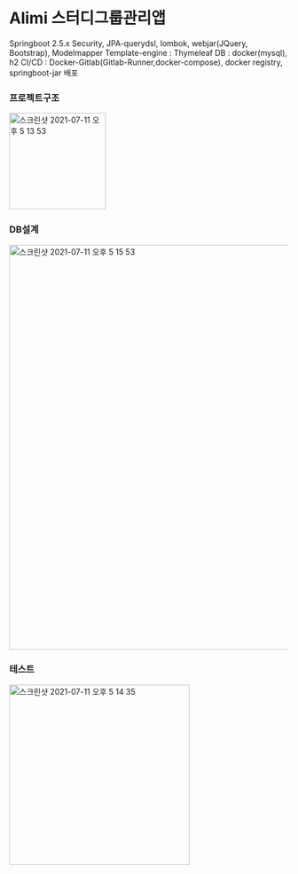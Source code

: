 # Alimi 스터디그룹관리앱
Springboot 2.5.x
Security, JPA-querydsl, lombok, webjar(JQuery, Bootstrap), Modelmapper
Template-engine : Thymeleaf
DB : docker(mysql), h2
CI/CD : Docker-Gitlab(Gitlab-Runner,docker-compose), docker registry, springboot-jar 배포

### 프로젝트구조
<img width="174" alt="스크린샷 2021-07-11 오후 5 13 53" src="https://user-images.githubusercontent.com/35190067/125187741-09946e80-e26c-11eb-9af8-404ea4de5487.png">

### DB설계
<img width="730" alt="스크린샷 2021-07-11 오후 5 15 53" src="https://user-images.githubusercontent.com/35190067/125187794-56784500-e26c-11eb-9b12-578f99d458a4.png">


### 테스트
<img width="325" alt="스크린샷 2021-07-11 오후 5 14 35" src="https://user-images.githubusercontent.com/35190067/125187770-292b9700-e26c-11eb-9bea-67f2f9c6ee4d.png">
